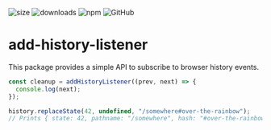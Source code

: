 ![size](https://img.shields.io/bundlephobia/minzip/@sebastbake/add-history-listener)
![downloads](https://img.shields.io/npm/dw/@sebastbake/add-history-listener)
![npm](https://img.shields.io/npm/v/@sebastbake/add-history-listener)
![GitHub](https://img.shields.io/github/license/SebastBake/add-history-listener)

# add-history-listener

This package provides a simple API to subscribe to browser history events.

```ts
const cleanup = addHistoryListener((prev, next) => {
  console.log(next);
});

history.replaceState(42, undefined, "/somewhere#over-the-rainbow");
// Prints { state: 42, pathname: "/somewhere", hash: "#over-the-rainbow", ...other useful things}
```
